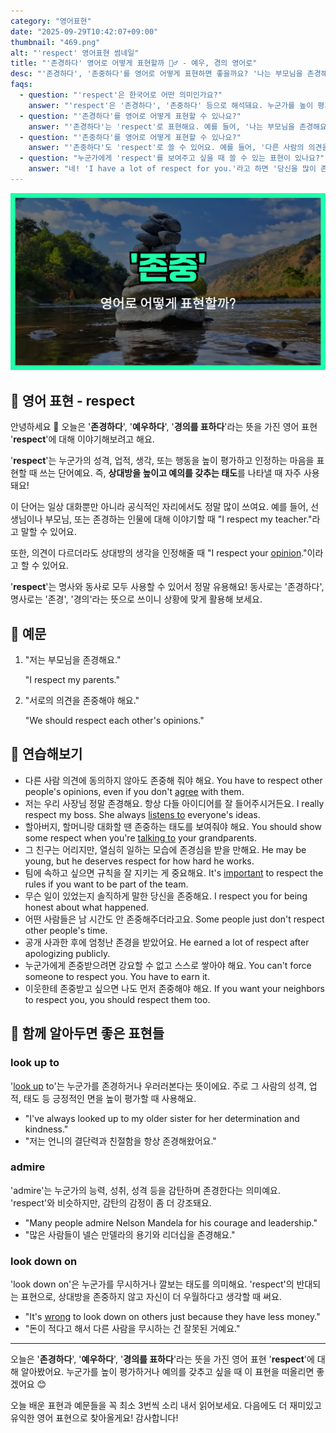 ```yaml
---
category: "영어표현"
date: "2025-09-29T10:42:07+09:00"
thumbnail: "469.png"
alt: "'respect' 영어표현 썸네일"
title: "'존경하다' 영어로 어떻게 표현할까 🙇‍♂️ - 예우, 경의 영어로"
desc: "'존경하다', '존중하다'를 영어로 어떻게 표현하면 좋을까요? '나는 부모님을 존경해요.', '다른 사람의 의견을 존중해야 해요.' 등을 영어로 표현하는 법을 배워봅시다. 다양한 예문을 통해서 연습하고 본인의 표현으로 만들어 보세요."
faqs: 
  - question: "'respect'은 한국어로 어떤 의미인가요?"
    answer: "'respect'은 '존경하다', '존중하다' 등으로 해석돼요. 누군가를 높이 평가하거나 그 사람의 생각이나 권리를 인정해주는 느낌이에요."
  - question: "'존경하다'를 영어로 어떻게 표현할 수 있나요?"
    answer: "'존경하다'는 'respect'로 표현해요. 예를 들어, '나는 부모님을 존경해요.'는 'I respect my parents.'라고 해요."
  - question: "'존중하다'를 영어로 어떻게 표현할 수 있나요?"
    answer: "'존중하다'도 'respect'로 쓸 수 있어요. 예를 들어, '다른 사람의 의견을 존중해야 해요.'는 'We should respect other people's opinions.'이라고 말해요."
  - question: "누군가에게 'respect'를 보여주고 싶을 때 쓸 수 있는 표현이 있나요?"
    answer: "네! 'I have a lot of respect for you.'라고 하면 '당신을 많이 존경해요.'라는 뜻이에요. 상황에 따라 다양하게 쓸 수 있어요."
---
```


!['respect' 영어표현](./469.png)

## 🌟 영어 표현 - respect

안녕하세요 👋 오늘은 '**존경하다**', '**예우하다**', '**경의를 표하다**'라는 뜻을 가진 영어 표현 '**respect**'에 대해 이야기해보려고 해요.

'**respect**'는 누군가의 성격, 업적, 생각, 또는 행동을 높이 평가하고 인정하는 마음을 표현할 때 쓰는 단어예요. 즉, **상대방을 높이고 예의를 갖추는 태도**를 나타낼 때 자주 사용돼요!

이 단어는 일상 대화뿐만 아니라 공식적인 자리에서도 정말 많이 쓰여요. 예를 들어, 선생님이나 부모님, 또는 존경하는 인물에 대해 이야기할 때 "I respect my teacher."라고 말할 수 있어요.

또한, 의견이 다르더라도 상대방의 생각을 인정해줄 때 "I respect your [opinion](/blog/in-english/527.opinion/)."이라고 할 수 있어요.

'**respect**'는 명사와 동사로 모두 사용할 수 있어서 정말 유용해요! 동사로는 '존경하다', 명사로는 '존경', '경의'라는 뜻으로 쓰이니 상황에 맞게 활용해 보세요.

## 📖 예문

1. "저는 부모님을 존경해요."

   "I respect my parents."

2. "서로의 의견을 존중해야 해요."

   "We should respect each other's opinions."



## 💬 연습해보기

<ul data-interactive-list>

  <li data-interactive-item>
    <span data-toggler>다른 사람 의견에 동의하지 않아도 존중해 줘야 해요.</span>
    <span data-answer>You have to respect other people's opinions, even if you don't <a href="/blog/in-english/342.agree/">agree</a> with them.</span>
  </li>

  <li data-interactive-item>
    <span data-toggler>저는 우리 사장님 정말 존경해요. 항상 다들 아이디어를 잘 들어주시거든요.</span>
    <span data-answer>I really respect my boss. She always <a href="/blog/in-english/407.listen-to/">listens to</a> everyone's ideas.</span>
  </li>

  <li data-interactive-item>
    <span data-toggler>할아버지, 할머니랑 대화할 땐 존중하는 태도를 보여줘야 해요.</span>
    <span data-answer>You should show some respect when you're <a href="/blog/in-english/359.talk-to/">talking to</a> your grandparents.</span>
  </li>

  <li data-interactive-item>
    <span data-toggler>그 친구는 어리지만, 열심히 일하는 모습에 존경심을 받을 만해요.</span>
    <span data-answer>He may be young, but he deserves respect for how hard he works.</span>
  </li>

  <li data-interactive-item>
    <span data-toggler>팀에 속하고 싶으면 규칙을 잘 지키는 게 중요해요.</span>
    <span data-answer>It's <a href="/blog/in-english/318.important/">important</a> to respect the rules if you want to be part of the team.</span>
  </li>

  <li data-interactive-item>
    <span data-toggler>무슨 일이 있었는지 솔직하게 말한 당신을 존중해요.</span>
    <span data-answer>I respect you for being honest about what happened.</span>
  </li>

  <li data-interactive-item>
    <span data-toggler>어떤 사람들은 남 시간도 안 존중해주더라고요.</span>
    <span data-answer>Some people just don't respect other people's time.</span>
  </li>

  <li data-interactive-item>
    <span data-toggler>공개 사과한 후에 엄청난 존경을 받았어요.</span>
    <span data-answer>He earned a lot of respect after apologizing publicly.</span>
  </li>

  <li data-interactive-item>
    <span data-toggler>누군가에게 존중받으려면 강요할 수 없고 스스로 쌓아야 해요.</span>
    <span data-answer>You can't force someone to respect you. You have to earn it.</span>
  </li>

  <li data-interactive-item>
    <span data-toggler>이웃한테 존중받고 싶으면 나도 먼저 존중해야 해요.</span>
    <span data-answer>If you want your neighbors to respect you, you should respect them too.</span>
  </li>

</ul>

## 🤝 함께 알아두면 좋은 표현들

### look up to

'[look up](/blog/in-english/121.look-up/) to'는 누군가를 존경하거나 우러러본다는 뜻이에요. 주로 그 사람의 성격, 업적, 태도 등 긍정적인 면을 높이 평가할 때 사용해요.

- "I've always looked up to my older sister for her determination and kindness."
- "저는 언니의 결단력과 친절함을 항상 존경해왔어요."

### admire

'admire'는 누군가의 능력, 성취, 성격 등을 감탄하며 존경한다는 의미예요. 'respect'와 비슷하지만, 감탄의 감정이 좀 더 강조돼요.

- "Many people admire Nelson Mandela for his courage and leadership."
- "많은 사람들이 넬슨 만델라의 용기와 리더십을 존경해요."

### look down on

'look down on'은 누군가를 무시하거나 깔보는 태도를 의미해요. 'respect'의 반대되는 표현으로, 상대방을 존중하지 않고 자신이 더 우월하다고 생각할 때 써요.

- "It's [wrong](/blog/in-english/316.wrong/) to look down on others just because they have less money."
- "돈이 적다고 해서 다른 사람을 무시하는 건 잘못된 거예요."

---

오늘은 '**존경하다**', '**예우하다**', '**경의를 표하다**'라는 뜻을 가진 영어 표현 '**respect**'에 대해 알아봤어요. 누군가를 높이 평가하거나 예의를 갖추고 싶을 때 이 표현을 떠올리면 좋겠어요 😊

오늘 배운 표현과 예문들을 꼭 최소 3번씩 소리 내서 읽어보세요. 다음에도 더 재미있고 유익한 영어 표현으로 찾아올게요! 감사합니다!


